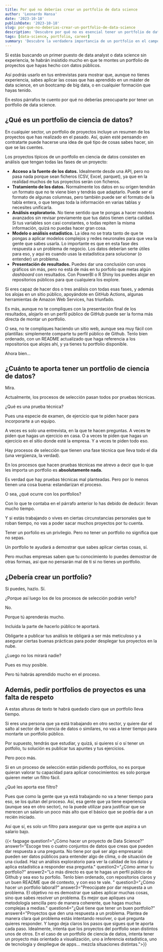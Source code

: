 ```yaml
---
title: Por qué no deberías crear un portfolio de data science
author: 'Leonardo Hansa'
date: '2023-10-18'
publishDate: '2023-10-18'
slug: por-que-no-deberias-crear-un-portfolio-de-data-science
description: 'Descubre por qué no es esencial tener un portfolio de data science al buscar tu primer trabajo en el campo. Aprende qué es un portfolio, cómo crearlo y qué valor tiene realmente en los procesos de selección. ¡Entiende la verdadera importancia de demostrar tus habilidades y conocimientos!'
tags: [data-science, portfolio, career]
summary: 'Descubre la verdadera importancia de un portfolio en el campo de la ciencia de datos y cómo puede afectar tu búsqueda de empleo.'
---
```


Si estás buscando un primer puesto de data analyst o data science sin experiencia, te habrán insistido mucho en que te montes un portfolio de proyectos que hayas hecho con datos públicos. 

Así podrás usarlo en tus entrevistas para mostrar que, aunque no tienes experiencia, sabes aplicar las cosas que has aprendido en un máster de data science, en un bootcamp de big data, o en cualquier formación que hayas tenido. 

En estos párrafos te cuento por qué no deberías preocuparte por tener un portfolio de data science.

## ¿Qué es un portfolio de ciencia de datos?

En cualquier sector, un portfolio de proyectos incluye un resumen de los proyectos que has realizado en el pasado. Así, quien esté pensando en contratarte puede hacerse una idea de qué tipo de cosas sabes hacer, sin que se las cuentes. 

Los proyectos típicos de un portfolio en ciencia de datos consisten en análisis que tengan todas las fases de un proyecto: 

- **Acceso a la fuente de los datos.** Idealmente desde una API, pero no pasa nada porque sean ficheros (CSV, Excel, parquet), ya que en la realidad muchos de tus proyectos serán con ficheros. 
- **Tratamiento de los datos.** Normalmente los datos en su origen tendrán un formato que no te viene bien y tendrás que adaptarlo. Puede ser el formato de algunas columnas, pero también puede ser el formato de la tabla entera, o que tengas toda la información en varias tablas y necesites unificarla. 
- **Análisis exploratorio.** No tiene sentido que te pongas a hacer modelos avanzados sin revisar previamente que tus datos tienen cierta calidad. Si tus variables son casi constantes, o todas repiten la misma información, quizá no puedas hacer gran cosa. 
- **Modelo o análisis estadístico.** La idea no se trata tanto de que te pongas a aplicar modelos complejos y redes neuronales para que vea la gente que sabes usarla. Lo importante es que en esta fase des respuesta a un problema de negocio. Los datos deberían serte útiles para eso, y aquí es cuando usas la estadística para solucionar (o entender) un problema. 
- **Presentación de resultados.** Puedes dar una conclusión con unos gráficos sin más, pero no está de más en tu porfolio que metas algún _dashboard_ con resultados. Con PowerBI o R Shiny los puedes alojar en repositorios públicos para que cualquiera los explore. 

Si eres capaz de hacer dos o tres análisis con todas esas fases, y además los alojas en un sitio público, apoyándote en GitHub Actions, algunas herramientas de Amazon Web Services, has triunfado.

Es más, aunque no te compliques con la presentación final de los resultados, alojarlo en un perfil público de GitHub puede ser la forma más directa de montar un portfolio. 

O sea, no te compliques haciendo un sitio web, aunque sea muy fácil con plantillas: simplemente comparte tu perfil público de Github. Tenlo bien ordenado, con un README actualizado que haga referencia a los repositorios que alojes ahí, y ya tienes tu portfolio disponible.

Ahora bien...

## ¿Cuánto te aporta tener un portfolio de ciencia de datos?

Mira. 

Actualmente, los procesos de selección pasan todos por pruebas técnicas.

¿Qué es una prueba técnica?

Pues una especie de examen, de ejercicio que te piden hacer para incorporarte a un equipo. 

A veces es solo una entrevista, en la que te hacen preguntas. A veces te piden que hagas un ejercicio en casa. O a veces te piden que hagas un ejercicio en el sitio donde esté la empresa. Y a veces te piden todo eso. 

Hay procesos de selección que tienen una fase técnica que lleva todo el día (una vergüenza, la verdad).

En los procesos que hacen pruebas técnicas me atrevo a decir que lo que les importa un portfolio es **absolutamente nada.**

Es verdad que hay pruebas técnicas mal planteadas. Pero por lo menos tienen una cosa buena: estandarizan el proceso. 

O sea, ¿qué ocurre con los portfolios?

Con lo que te contaba en el párrafo anterior lo has debido de deducir: llevan mucho tiempo. 

Y si estás trabajando o vives en ciertas circunstancias personales que te roban tiempo, no vas a poder sacar muchos proyectos por tu cuenta. 

Tener un porfolio es un privilegio. Pero no tener un portfolio no significa que no sepas. 

Un portfolio te ayudará a demostrar que sabes aplicar ciertas cosas, sí. 

Pero muchas empresas saben que tu conocimiento lo puedes demostrar de otras formas, así que no pensarán mal de ti si no tienes un portfolio.

## ¿Debería crear un portfolio?

Si puedes, hazlo. Sí. 

¿Porque así luego los de los procesos de selección podrán verlo?

No. 

Porque tú aprenderás mucho. 

Incluida la parte de hacerlo público te aportará. 

Obligarte a publicar tus análisis te obligará a ser más meticuloso y a asegurar ciertas buenas prácticas para poder desplegar tus proyectos en la nube. 

¿Luego no los mirará nadie?

Pues es muy posible. 

Pero tú habrás aprendido mucho en el proceso.


## Además, pedir portfolios de proyectos es una falta de respeto

A estas alturas de texto te habrá quedado claro que un portfolio lleva tiempo. 

Si eres una persona que ya está trabajando en otro sector, y quiere dar el salto al sector de la ciencia de datos o similares, no vas a tener tiempo para montarte un portfolio público. 

Por supuesto, tendrás que estudiar, y quizá, si quieres sí o sí tener un potfolio, tu solución es publicar tus apuntes y tus ejercicios. 

Pero poco más. 

Si en un proceso de selección están pidiendo portfolios, no es porque quieran valorar tu capacidad para aplicar conocimientos: es solo porque quieren meter un filtro fácil. 

¿Qué les aporta ese filtro?

Pues que como la gente que ya está trabajando no va a tener tiempo para eso, se los quitan del proceso. Así, esa gente que ya tiene experiencia (aunque sea en otro sector), no la puede utilizar para justificar que se merecen un salario un poco más alto que el básico que se podría dar a un recién iniciado. 

Así que sí, es solo un filtro para asegurar que va gente que aspira a un salario bajo. 

{{< faqpage question1="¿Cómo hacer un proyecto de Data Science?" answer1="Escoge tres o cuatro conjuntos de datos que creas que pueden dar respuesta a una pregunta. No tiene por qué ser algo empresarial: pueden ser datos públicos para entender algo de clima, o de situación de una ciudad. Haz un análisis exploratorio para ver la calidad de los datos y aplica estadística a responder esa pregunta." question2="¿Cómo armar tu portfolio?" answer2="Lo más directo es que te hagas un perfil público de Github y sea eso tu porfolio. Tenlo bien ordenado, con repositorios claros y un buen README que dé contexto, y con eso te vale. " question3="¿Cómo hacer un portfolio laboral?" answer3="Preocúpate por dar respuesta a un problema. El objetivo no es demostrar que sabes aplicar muchas cosas, sino que sabes resolver un problema. Es mejor que apliques una metodología sencilla pero de manera coherente, que hagas muchas complejas a medias." question4="¿Qué tiene que tener un buen portfolio?" answer4="Proyectos que den una respuesta a un problema. Plantea de manera clara qué problema estás intentando resolver, o qué pregunta quieres responder. Y luego deja claros los pasos que sigues qué te aporta cada paso. Idealmente, intenta que los proyectos del portfolio sean distintos unos de otros. En el caso de un portfolio de ciencia de datos, intenta tener un proyecto más orientado a visualización, uno a inferencia estadística, uno de tecnología y despliegue de apps... mezcla situaciones distintas.">}}





